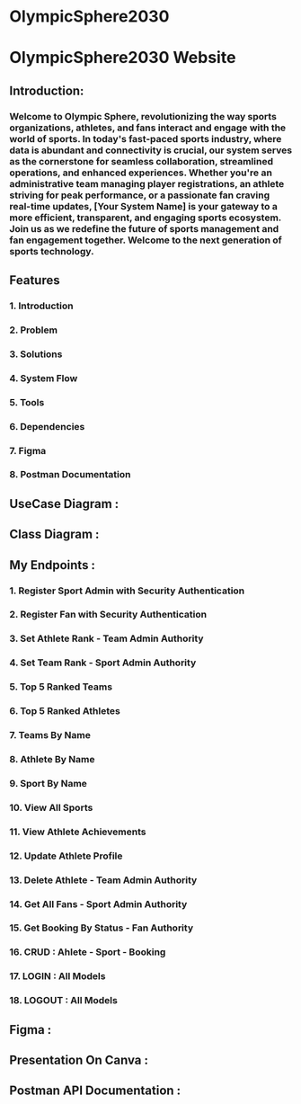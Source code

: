 # OlympicSphere2030


# OlympicSphere2030 Website

## Introduction:
### Welcome to Olympic Sphere, revolutionizing the way sports organizations, athletes, and fans interact and engage with the world of sports. In today's fast-paced sports industry, where data is abundant and connectivity is crucial, our system serves as the cornerstone for seamless collaboration, streamlined operations, and enhanced experiences. Whether you're an administrative team managing player registrations, an athlete striving for peak performance, or a passionate fan craving real-time updates, [Your System Name] is your gateway to a more efficient, transparent, and engaging sports ecosystem. Join us as we redefine the future of sports management and fan engagement together. Welcome to the next generation of sports technology.

## Features 
### 1. Introduction
### 2. Problem
### 3. Solutions
### 4. System Flow
### 5. Tools
### 6. Dependencies
### 7. Figma
### 8. Postman Documentation


## UseCase Diagram :


## Class Diagram :


## My Endpoints :
### 1. Register Sport Admin with Security Authentication
### 2. Register Fan with Security Authentication
### 3. Set Athlete Rank - Team Admin Authority 
### 4. Set Team Rank - Sport Admin Authority 
### 5. Top 5 Ranked Teams 
### 6. Top 5 Ranked Athletes 
### 7. Teams By Name
### 8. Athlete By Name
### 9. Sport By Name
### 10. View All Sports
### 11. View Athlete Achievements 
### 12. Update Athlete Profile 
### 13. Delete Athlete - Team Admin Authority 
### 14. Get All Fans - Sport Admin Authority
### 15. Get Booking By Status - Fan Authority 
### 16. CRUD :  Ahlete - Sport - Booking
### 17. LOGIN : All Models
### 18. LOGOUT : All Models 



## Figma :
[Figma]: https://www.figma.com/file/qA7fTza1TpOeWhaJLeEsjy/Final-Project?type=design&node-id=0%3A1&mode=design&t=0zaa7BVqtRZSXR39-1

## Presentation On Canva :
[Presentation On Canva]: https://www.canva.com/design/DAGEnz3FEGQ/A2WrpXbRACOjNSHIh9JI_Q/edit?utm_content=DAGEnz3FEGQ&utm_campaign=designshare&utm_medium=link2&utm_source=sharebutton

## Postman API Documentation :
[Postman API Documentation]: https://documenter.getpostman.com/view/29329177/2sA3JKc2NP
